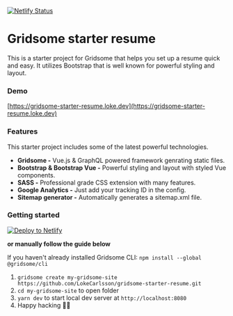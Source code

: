 [![Netlify Status](https://api.netlify.com/api/v1/badges/c6a0b67d-7f94-4676-acd9-03ad7716ee98/deploy-status)](https://app.netlify.com/sites/gridsome-starter-resume/deploys)

# Gridsome starter resume

This is a starter project for Gridsome that helps you set up a resume quick and easy. It utilizes Bootstrap that is well known for powerful styling and layout.

### Demo

[https://gridsome-starter-resume.loke.dev](https://gridsome-starter-resume.loke.dev)

### Features

This starter project includes some of the latest powerful technologies.

- **Gridsome -** Vue.js & GraphQL powered framework genrating static files.
- **Bootstrap & Bootstrap Vue -** Powerful styling and layout with styled Vue components.
- **SASS -** Professional grade CSS extension with many features.
- **Google Analytics -** Just add your tracking ID in the config.
- **Sitemap generator -** Automatically generates a sitemap.xml file.

### Getting started

[![Deploy to Netlify](https://www.netlify.com/img/deploy/button.svg)](https://app.netlify.com/start/deploy?repository=https://github.com/LokeCarlsson/gridsome-starter-resume)

**or manually follow the guide below**

If you haven't already installed Gridsome CLI: `npm install --global @gridsome/cli`

1. `gridsome create my-gridsome-site https://github.com/LokeCarlsson/gridsome-starter-resume.git`
2. `cd my-gridsome-site` to open folder
3. `yarn dev` to start local dev server at `http://localhost:8080`
4. Happy hacking 🎉🙌
